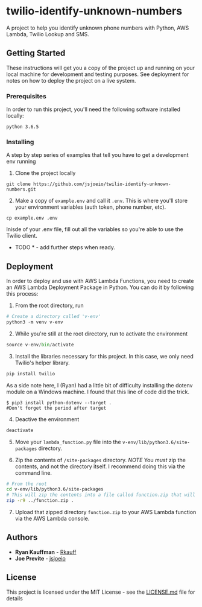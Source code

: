 # twilio-identify-unknown-numbers

A project to help you identify unknown phone numbers with Python, AWS Lambda, Twilio Lookup and SMS.

## Getting Started

These instructions will get you a copy of the project up and running on your local machine for development and testing purposes. See deployment for notes on how to deploy the project on a live system.

### Prerequisites

In order to run this project, you'll need the following software installed locally:

```
python 3.6.5
```

### Installing

A step by step series of examples that tell you have to get a development env running

1. Clone the project locally

```
git clone https://github.com/jsjoeio/twilio-identify-unknown-numbers.git
```

2. Make a copy of `example.env` and call it `.env`. This is where you'll store your environment variables (auth token, phone number, etc).

```
cp example.env .env
```

Inisde of your .env file, fill out all the variables so you're able to use the Twilio client.

* TODO * - add further steps when ready.

## Deployment

In order to deploy and use with AWS Lambda Functions, you need to create an AWS Lambda Deployment Package in Python. You can do it by following this process:

1. From the root directory, run

```python
# Create a directory called 'v-env'
python3 -m venv v-env
```

2. While you're still at the root directory, run to activate the environment

```python
source v-env/bin/activate
```

3. Install the libraries necessary for this project. In this case, we only need Twilio's helper library.

```python
pip install twilio
```

As a side note here, I (Ryan) had a little bit of difficulty installing the dotenv module on a Windows machine.
I found that this line of code did the trick.

```
$ pip3 install python-dotenv --target .
#Don't forget the period after target
```

4. Deactive the environment

```python
deactivate
```

5. Move your `lambda_function.py` file into the `v-env/lib/python3.6/site-packages` directory.

6. Zip the contents of `/site-packages` directory. *NOTE* You _must_ zip the contents, and not the directory itself. I recommend doing this via the command line.

```bash
# From the root
cd v-env/lib/python3.6/site-packages
# This will zip the contents into a file called function.zip that will be in the parent directory
zip -r9 ../function.zip .
```

7. Upload that zipped directory `function.zip` to your AWS Lambda function via the AWS Lambda console.


## Authors

* **Ryan Kauffman** - [Rkauff](https://github.com/Rkauff)
* **Joe Previte** - [jsjoeio](https://github.com/jsjoeio)


## License

This project is licensed under the MIT License - see the [LICENSE.md](LICENSE.md) file for details

